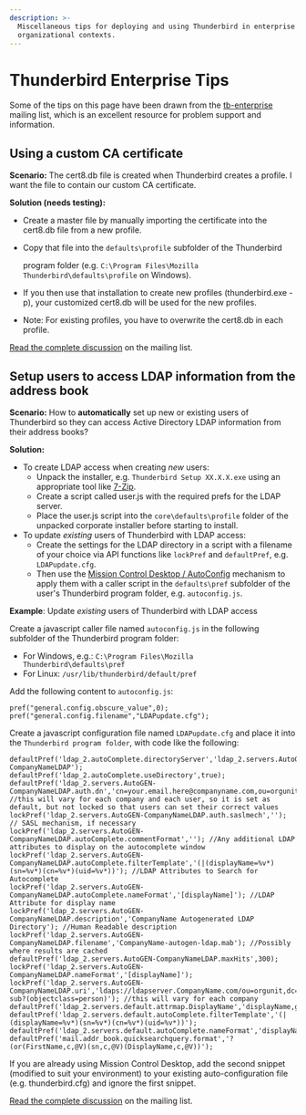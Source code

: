 ```yaml
---
description: >-
  Miscellaneous tips for deploying and using Thunderbird in enterprise or
  organizational contexts.
---
```


# Thunderbird Enterprise Tips

Some of the tips on this page have been drawn from the  [tb-enterprise](http://groups.google.com/group/tb-enterprise/) mailing list, which is an excellent resource for problem support and information.

## Using a custom CA certificate

**Scenario:** The cert8.db file is created when Thunderbird creates a profile. I want the file to contain our custom CA certificate.  
  
**Solution \(needs testing\):**

* Create a master file by manually importing the certificate into the cert8.db file from a new profile.
* Copy that file into the `defaults\profile` subfolder of the Thunderbird 

  program folder \(e.g. `C:\Program Files\Mozilla Thunderbird\defaults\profile` on Windows\).

* If you then use that installation to create new profiles \(thunderbird.exe -p\), your customized cert8.db will be used for the new profiles.
* Note: For existing profiles, you have to overwrite the cert8.db in each profile.

[Read the complete discussion](https://groups.google.com/group/tb-enterprise/browse_thread/thread/a07fae23673961a0) on the mailing list.

## Setup users to access LDAP information from the address book

**Scenario:** How to **automatically** set up new or existing users of Thunderbird so they can access Active Directory LDAP information from their address books?  
  
**Solution:**

* To create LDAP access when creating _new_ users:
  * Unpack the installer, e.g. `Thunderbird Setup XX.X.X.exe` using an appropriate tool like [7-Zip](https://www.7-zip.org).
  * Create a script called user.js with the required prefs for the LDAP server.
  * Place the user.js script into the  `core\defaults\profile` folder of the unpacked corporate installer before starting to install.
* To update _existing_ users of Thunderbird with LDAP access:
  * Create the settings for the LDAP directory in a script with a filename of your choice via API functions like `lockPref` and `defaultPref`, e.g. `LDAPupdate.cfg`.
  * Then use the [Mission Control Desktop / AutoConfig](mcd-thunderbird-autoconfig.md) mechanism to apply them with a caller script in the `defaults\pref` subfolder of the user's Thunderbird program folder, e.g. `autoconfig.js`.

**Example**: Update _existing_ users of Thunderbird with LDAP access

Create a javascript caller file named `autoconfig.js` in the following subfolder of the Thunderbird program folder:

* For Windows, e.g.: `C:\Program Files\Mozilla Thunderbird\defaults\pref`
* For Linux: `/usr/lib/thunderbird/default/pref`

Add the following content to `autoconfig.js`:

```text
pref("general.config.obscure_value",0);
pref("general.config.filename","LDAPupdate.cfg");
```

Create a javascript configuration file named `LDAPupdate.cfg` and place it into the `Thunderbird program folder`, with code like the following:

```text
defaultPref('ldap_2.autoComplete.directoryServer','ldap_2.servers.AutoGEN-CompanyNameLDAP');
defaultPref('ldap_2.autoComplete.useDirectory',true);
defaultPref('ldap_2.servers.AutoGEN-CompanyNameLDAP.auth.dn','cn=your.email.here@companyname.com,ou=orgunit,dc=CompanyName,dc=com'); //this will vary for each company and each user, so it is set as default, but not locked so that users can set their correct values
lockPref('ldap_2.servers.AutoGEN-CompanyNameLDAP.auth.saslmech',''); // SASL mechanism, if necessary
lockPref('ldap_2.servers.AutoGEN-CompanyNameLDAP.autoComplete.commentFormat',''); //Any additional LDAP attributes to display on the autocomplete window
lockPref('ldap_2.servers.AutoGEN-CompanyNameLDAP.autoComplete.filterTemplate','(|(displayName=%v*)(sn=%v*)(cn=%v*)(uid=%v*))'); //LDAP Attributes to Search for Autocomplete
lockPref('ldap_2.servers.AutoGEN-CompanyNameLDAP.autoComplete.nameFormat','[displayName]'); //LDAP Attribute for display name
lockPref('ldap_2.servers.AutoGEN-CompanyNameLDAP.description','CompanyName Autogenerated LDAP Directory'); //Human Readable description
lockPref('ldap_2.servers.AutoGEN-CompanyNameLDAP.filename','CompanyName-autogen-ldap.mab'); //Possibly where results are cached
defaultPref('ldap_2.servers.AutoGEN-CompanyNameLDAP.maxHits',300);
lockPref('ldap_2.servers.AutoGEN-CompanyNameLDAP.nameFormat','[displayName]');
lockPref('ldap_2.servers.AutoGEN-CompanyNameLDAP.uri','ldaps://ldapserver.CompanyName.com/ou=orgunit,dc=CompanyName,dc=com??sub?(objectclass=person)'); //this will vary for each company
defaultPref('ldap_2.servers.default.attrmap.DisplayName','displayName,gecos');
defaultPref('ldap_2.servers.default.autoComplete.filterTemplate','(|(displayName=%v*)(sn=%v*)(cn=%v*)(uid=%v*))');
defaultPref('ldap_2.servers.default.autoComplete.nameFormat','displayName');
defaultPref('mail.addr_book.quicksearchquery.format','?(or(FirstName,c,@V)(sn,c,@V)(DisplayName,c,@V))'); 
```

If you are already using Mission Control Desktop, add the second snippet \(modified to suit your environment\) to your existing auto-configuration file \(e.g. thunderbird.cfg\) and ignore the first snippet.

[Read the complete discussion](https://groups.google.com/forum/?fromgroups#!topic/tb-enterprise/KY0xH6wCYJw) on the mailing list.

